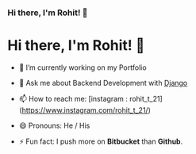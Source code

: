 ### Hi there, I'm Rohit! 👋

<!--
**Rohitupe/Rohitupe** is a ✨ _special_ ✨ repository because its `README.md` (this file) appears on your GitHub profile.

Here are some ideas to get you started:

- 🔭 I’m currently working on ...
- 🌱 I’m currently learning ...
- 👯 I’m looking to collaborate on ...
- 🤔 I’m looking for help with ...
- 💬 Ask me about ...
- 📫 How to reach me: ...
- 😄 Pronouns: ...
- ⚡ Fun fact: ...
-->

<h1>Hi there, I'm Rohit! 👋</h1>

- 🔭 I’m currently working on my Portfolio
- 💬 Ask me about Backend Development with <u>Django</u>
- 📫 How to reach me: [instagram : rohit_t_21] (https://www.instagram.com/rohit_t_21/)

- 😄 Pronouns: He / His
- ⚡ Fun fact: I push more on <b>Bitbucket</b> than <b>Github</b>.

